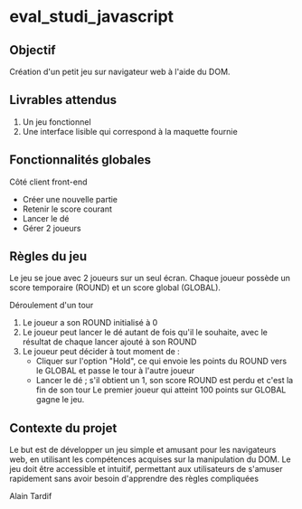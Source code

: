 # eval_studi_javascript

## Objectif

Création d'un petit jeu sur navigateur web à l'aide du DOM.

## Livrables attendus

1. Un jeu fonctionnel
2. Une interface lisible qui correspond à la maquette fournie

## Fonctionnalités globales

Côté client front-end

- Créer une nouvelle partie
- Retenir le score courant
- Lancer le dé
- Gérer 2 joueurs

## Règles du jeu

Le jeu se joue avec 2 joueurs sur un seul écran. Chaque joueur possède un score temporaire (ROUND) et un score global (GLOBAL).

Déroulement d'un tour

1. Le joueur a son ROUND initialisé à 0
2. Le joueur peut lancer le dé autant de fois qu'il le souhaite, avec le résultat de chaque lancer ajouté à son ROUND
3. Le joueur peut décider à tout moment de :
    - Cliquer sur l'option "Hold", ce qui envoie les points du ROUND vers le GLOBAL et passe le tour à l'autre joueur
    - Lancer le dé ; s'il obtient un 1, son score ROUND est perdu et c'est la fin de son tour
Le premier joueur qui atteint 100 points sur GLOBAL gagne le jeu.

## Contexte du projet

Le but est de développer un jeu simple et amusant pour les navigateurs web, en utilisant les compétences acquises sur la manipulation du DOM. Le jeu doit être accessible et intuitif, permettant aux utilisateurs de s'amuser rapidement sans avoir besoin d'apprendre des règles compliquées

Alain Tardif
